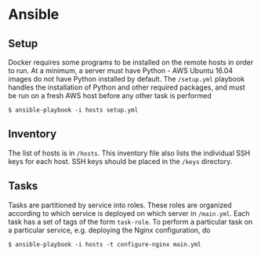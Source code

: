 # Ansible
## Setup
Docker requires some programs to be installed on the remote hosts in order to
run. At a minimum, a server must have Python - AWS Ubuntu 16.04 images do not
have Python installed by default. The `/setup.yml` playbook handles the
installation of Python and other required packages, and must be run on a fresh
AWS host before any other task is performed
```
$ ansible-playbook -i hosts setup.yml
```

## Inventory
The list of hosts is in `/hosts`. This inventory file also lists the
individual SSH keys for each host. SSH keys should be placed in the `/keys` directory.

## Tasks
Tasks are partitioned by service into roles. These roles are organized according
to which service is deployed on which server in `/main.yml`. Each task has a set
of tags of the form `task-role`. To perform a particular task on a particular
service, e.g. deploying the Nginx configuration, do
```
$ ansible-playbook -i hosts -t configure-nginx main.yml
```
